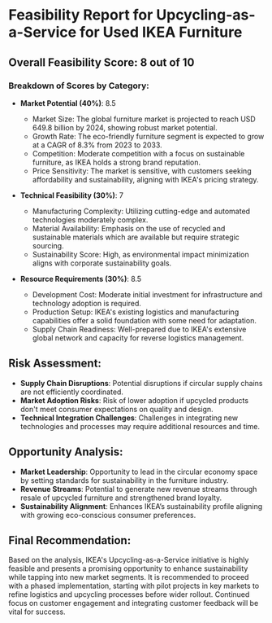 # Feasibility Report for Upcycling-as-a-Service for Used IKEA Furniture

## Overall Feasibility Score: 8 out of 10

### Breakdown of Scores by Category:
- **Market Potential (40%)**: 8.5
  - Market Size: The global furniture market is projected to reach USD 649.8 billion by 2024, showing robust market potential.
  - Growth Rate: The eco-friendly furniture segment is expected to grow at a CAGR of 8.3% from 2023 to 2033.
  - Competition: Moderate competition with a focus on sustainable furniture, as IKEA holds a strong brand reputation.
  - Price Sensitivity: The market is sensitive, with customers seeking affordability and sustainability, aligning with IKEA's pricing strategy.

- **Technical Feasibility (30%)**: 7
  - Manufacturing Complexity: Utilizing cutting-edge and automated technologies moderately complex.
  - Material Availability: Emphasis on the use of recycled and sustainable materials which are available but require strategic sourcing.
  - Sustainability Score: High, as environmental impact minimization aligns with corporate sustainability goals.

- **Resource Requirements (30%)**: 8.5
  - Development Cost: Moderate initial investment for infrastructure and technology adoption is required.
  - Production Setup: IKEA's existing logistics and manufacturing capabilities offer a solid foundation with some need for adaptation.
  - Supply Chain Readiness: Well-prepared due to IKEA's extensive global network and capacity for reverse logistics management.

## Risk Assessment:
- **Supply Chain Disruptions**: Potential disruptions if circular supply chains are not efficiently coordinated.
- **Market Adoption Risks**: Risk of lower adoption if upcycled products don't meet consumer expectations on quality and design.
- **Technical Integration Challenges**: Challenges in integrating new technologies and processes may require additional resources and time.

## Opportunity Analysis:
- **Market Leadership**: Opportunity to lead in the circular economy space by setting standards for sustainability in the furniture industry.
- **Revenue Streams**: Potential to generate new revenue streams through resale of upcycled furniture and strengthened brand loyalty.
- **Sustainability Alignment**: Enhances IKEA’s sustainability profile aligning with growing eco-conscious consumer preferences.

## Final Recommendation:
Based on the analysis, IKEA's Upcycling-as-a-Service initiative is highly feasible and presents a promising opportunity to enhance sustainability while tapping into new market segments. It is recommended to proceed with a phased implementation, starting with pilot projects in key markets to refine logistics and upcycling processes before wider rollout. Continued focus on customer engagement and integrating customer feedback will be vital for success.